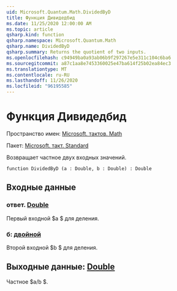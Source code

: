 ```yaml
---
uid: Microsoft.Quantum.Math.DividedByD
title: Функция Дивидедбид
ms.date: 11/25/2020 12:00:00 AM
ms.topic: article
qsharp.kind: function
qsharp.namespace: Microsoft.Quantum.Math
qsharp.name: DividedByD
qsharp.summary: Returns the quotient of two inputs.
ms.openlocfilehash: c94949ba0a93ab06b9f297267e5e311c104c6ba6
ms.sourcegitcommit: a87c1aa8e7453360025e47ba614f25b02ea84ec3
ms.translationtype: MT
ms.contentlocale: ru-RU
ms.lasthandoff: 11/26/2020
ms.locfileid: "96195585"
---
```

# <a name="dividedbyd-function"></a>Функция Дивидедбид

Пространство имен: [Microsoft. тактов. Math](xref:Microsoft.Quantum.Math)

Пакет: [Microsoft. такт. Standard](https://nuget.org/packages/Microsoft.Quantum.Standard)


Возвращает частное двух входных значений.

```qsharp
function DividedByD (a : Double, b : Double) : Double
```


## <a name="input"></a>Входные данные

### <a name="a--double"></a>ответ. [Double](xref:microsoft.quantum.lang-ref.double)

Первый входной $a $ для деления.


### <a name="b--double"></a>б: [двойной](xref:microsoft.quantum.lang-ref.double)

Второй входной $b $ для деления.



## <a name="output--double"></a>Выходные данные: [Double](xref:microsoft.quantum.lang-ref.double)

Частное $a/b $.